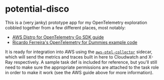 # potential-disco

This is a (very janky) prototype app for my OpenTelemetry exploration cobbled together from a few different places, most notably:

* [AWS Distro for OpenTelemetry Go SDK guide](https://aws-otel.github.io/docs/getting-started/go-sdk)
* [Ricardo Ferreira's OpenTelemetry for Dummies example code](https://github.com/riferrei/otel-with-golang)

It is ready for integration into AWS using the [`aws-otel-collector`](https://github.com/aws-observability/aws-otel-collector) sidecar, which will send the metrics and traces built in here to Cloudwatch and X-Ray respectively. A sample task def is included for reference, but you'll still need to make sure the appropriate permissions are attached to the task role in order to make it work (see the AWS guide above for more information).
